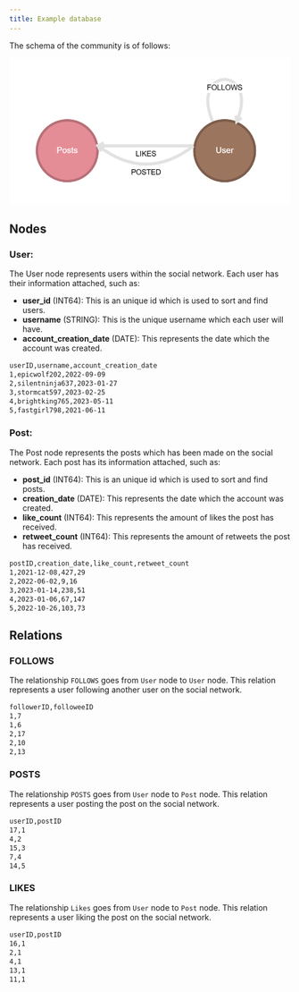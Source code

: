 ```yaml
---
title: Example database
---
```


The schema of the community is of follows:

![Graph Schema](./Graph_Schema.png)

## Nodes
### **User**: 
The User node represents users within the social network. Each user has their information attached, such as:
- **user_id** (INT64): This is an unique id which is used to sort and find users. 
- **username** (STRING): This is the unique username which each user will have.
- **account_creation_date** (DATE): This represents the date which the account was created.
```
userID,username,account_creation_date
1,epicwolf202,2022-09-09
2,silentninja637,2023-01-27
3,stormcat597,2023-02-25
4,brightking765,2023-05-11
5,fastgirl798,2021-06-11
```

### **Post**:
The Post node represents the posts which has been made on the social network. Each post has its information attached, such as:
- **post_id** (INT64): This is an unique id which is used to sort and find posts.
- **creation_date** (DATE): This represents the date which the account was created.
- **like_count** (INT64): This represents the amount of likes the post has received.
- **retweet_count** (INT64): This represents the amount of retweets the post has received.
```
postID,creation_date,like_count,retweet_count
1,2021-12-08,427,29
2,2022-06-02,9,16
3,2023-01-14,238,51
4,2023-01-06,67,147
5,2022-10-26,103,73
```

## Relations
### **FOLLOWS**
The relationship `FOLLOWS` goes from `User` node to `User` node. This relation represents a user following another user on the social network.
```
followerID,followeeID
1,7
1,6
2,17
2,10
2,13
```

### **POSTS** 
The relationship `POSTS` goes from `User` node to `Post` node. This relation represents a user posting the post on the social network.
```
userID,postID
17,1
4,2
15,3
7,4
14,5
```

### **LIKES**
The relationship `Likes` goes from `User` node to `Post` node. This relation represents a user liking the post on the social network.
```
userID,postID
16,1
2,1
4,1
13,1
11,1
```